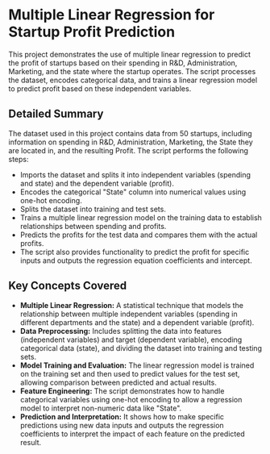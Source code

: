 # Multiple Linear Regression for Startup Profit Prediction

This project demonstrates the use of multiple linear regression to predict the profit of startups based on their spending in R&D, Administration, Marketing, and the state where the startup operates. The script processes the dataset, encodes categorical data, and trains a linear regression model to predict profit based on these independent variables.

## Detailed Summary

The dataset used in this project contains data from 50 startups, including information on spending in R&D, Administration, Marketing, the State they are located in, and the resulting Profit. The script performs the following steps:
- Imports the dataset and splits it into independent variables (spending and state) and the dependent variable (profit).
- Encodes the categorical "State" column into numerical values using one-hot encoding.
- Splits the dataset into training and test sets.
- Trains a multiple linear regression model on the training data to establish relationships between spending and profits.
- Predicts the profits for the test data and compares them with the actual profits.
- The script also provides functionality to predict the profit for specific inputs and outputs the regression equation coefficients and intercept.

## Key Concepts Covered

- **Multiple Linear Regression:** A statistical technique that models the relationship between multiple independent variables (spending in different departments and the state) and a dependent variable (profit).
- **Data Preprocessing:** Includes splitting the data into features (independent variables) and target (dependent variable), encoding categorical data (state), and dividing the dataset into training and testing sets.
- **Model Training and Evaluation:** The linear regression model is trained on the training set and then used to predict values for the test set, allowing comparison between predicted and actual results.
- **Feature Engineering:** The script demonstrates how to handle categorical variables using one-hot encoding to allow a regression model to interpret non-numeric data like "State".
- **Prediction and Interpretation:** It shows how to make specific predictions using new data inputs and outputs the regression coefficients to interpret the impact of each feature on the predicted result.
